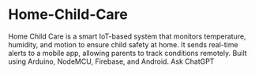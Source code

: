 # Home-Child-Care
Home Child Care is a smart IoT-based system that monitors temperature, humidity, and motion to ensure child safety at home. It sends real-time alerts to a mobile app, allowing parents to track conditions remotely. Built using Arduino, NodeMCU, Firebase, and Android.          Ask ChatGPT
